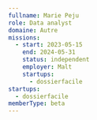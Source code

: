 ```yaml
---
fullname: Marie Peju
role: Data analyst
domaine: Autre
missions:
  - start: 2023-05-15
    end: 2024-05-31
    status: independent
    employer: Malt
    startups:
      - dossierfacile
startups:
  - dossierfacile
memberType: beta
---
```


